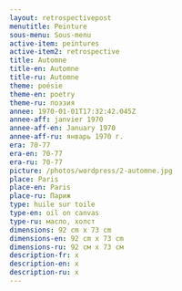```yaml
---
layout: retrospectivepost
menutitle: Peinture
sous-menu: Sous-menu
active-item: peintures
active-item2: retrospective
title: Automne
title-en: Automne
title-ru: Automne
theme: poésie
theme-en: poetry
theme-ru: поэзия
annee: 1970-01-01T17:32:42.045Z
annee-aff: janvier 1970
annee-aff-en: January 1970
annee-aff-ru: январь 1970 г.
era: 70-77
era-en: 70-77
era-ru: 70-77
picture: /photos/wordpress/2-automne.jpg
place: Paris
place-en: Paris
place-ru: Париж
type: huile sur toile
type-en: oil on canvas
type-ru: масло, холст
dimensions: 92 cm x 73 cm
dimensions-en: 92 cm x 73 cm
dimensions-ru: 92 см x 73 см
description-fr: x
description-en: x
description-ru: x
---
```

